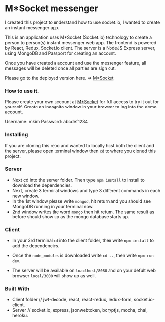 # M*Socket messenger
I created this project to understand how to use socket.io, I wanted to create an instant messenger app.

This is an application uses M*Socket (Socket.io) technology to create a person to person(s) instant messenger web app. The frontend is powered by React, Redux, Socket.io client. The server is a NodeJS Express server, using MongoDB and Passport for creating an account.

Once you have created a account and use the messenger feature, all messages will be deleted once all parties are sign out.

Please go to the deployed version here. => <a href="https://new-socket-messegner.herokuapp.com/">M*Socket</a>

### How to use it.

Please create your own account at <a href="https://new-socket-messegner.herokuapp.com/">M*Socket</a> for full access to try it out for yourself. Create an incognito window in your browser to log into the demo account.

Username: mkim
Password: abcdef1234


### Installing

If you are cloning this repo and wanted to locally host both the client and the server, please open terminal window then ```cd``` to where you cloned this project. 

### Server

* Next cd into the server folder. Then type ```npm install``` to install to download the dependencies. 
* Next, create 3 terminal windows and type 3 different commands in each new window. 
* In the 1st window please write ```mongod```, hit return and you should see MongoDB running in your terminal now. 
* 2nd window writes the word ```mongo``` then hit return. The same result as before should show up as the mongo database starts up. 

### Client

* In your 3rd terminal ```cd``` into the client folder, then write ```npm install``` to add the dependencies.
* Once the ```node_modules``` is downloaded write ```cd ..```, then write ```npm run dev```. 

* The server will be available on ```loaclhost/8080``` and on your defult web browser ```local/3000``` will show up as well.

### Built With

* Client folder // jwt-decode, react, react-redux, redux-form, socket.io-client.
* Server // socket.io, express, jsonwebtoken, bcryptjs, mocha, chai, heroku.
